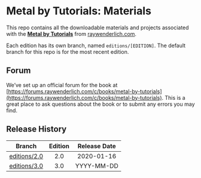 # Metal by Tutorials: Materials

This repo contains all the downloadable materials and projects associated with the **[Metal by Tutorials](https://store.raywenderlich.com/products/metal-by-tutorials)** from [raywenderlich.com](https://www.raywenderlich.com).

Each edition has its own branch, named `editions/[EDITION]`. The default branch for this repo is for the most recent edition.

## Forum

We’ve set up an official forum for the book at [https://forums.raywenderlich.com/c/books/metal-by-tutorials](https://forums.raywenderlich.com/c/books/metal-by-tutorials). This is a great place to ask questions about the book or to submit any errors you may find.


## Release History

| Branch                                                                           | Edition | Release Date |
| -------------------------------------------------------------------------------- |:-------:|:------------:|
| [editions/2.0](https://github.com/raywenderlich/met-materials/tree/editions/2.0) | 2.0     | 2020-01-16   |
| [editions/3.0](https://github.com/raywenderlich/met-materials/tree/editions/3.0) | 3.0     | YYYY-MM-DD   |
